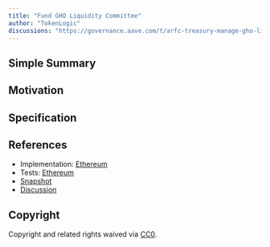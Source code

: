 ```yaml
---
title: "Fund GHO Liquidity Committee"
author: "TokenLogic"
discussions: "https://governance.aave.com/t/arfc-treasury-manage-gho-liquidity-committee/14914"
---
```


## Simple Summary

## Motivation

## Specification

## References

- Implementation: [Ethereum](https://github.com/bgd-labs/aave-proposals/blob/main/src/20230926_AaveV3_Eth_FundGHOLiquidityCommittee/AaveV3_Ethereum_FundGHOLiquidityCommittee_20230926.sol)
- Tests: [Ethereum](https://github.com/bgd-labs/aave-proposals/blob/main/src/20230926_AaveV3_Eth_FundGHOLiquidityCommittee/AaveV3_Ethereum_FundGHOLiquidityCommittee_20230926.t.sol)
- [Snapshot](TODO)
- [Discussion](https://governance.aave.com/t/arfc-treasury-manage-gho-liquidity-committee/14914)

## Copyright

Copyright and related rights waived via [CC0](https://creativecommons.org/publicdomain/zero/1.0/).
